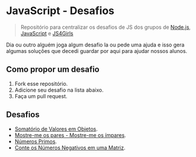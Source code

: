 # JavaScript - Desafios

> Repositório para centralizar os desafios de JS dos grupos de [Node.js](https://t.me/NodejsBR), [JavaScript](https://t.me/javascriptbrasil) e [JS4Girls](https://t.me/joinchat/AAAAAAv6M1fbEYWkmYFbSg)

Dia ou outro alguém joga algum desafio la ou pede uma ajuda e isso gera algumas soluções que decedi guardar por 
aqui para ajudar nossos alunos.

## Como propor um desafio

1. Fork esse repositório.
2. Adicione seu desafio na lista abaixo.
3. Faça um pull request.


## Desafios

- [Somatório de Valores em Objetos](https://gist.github.com/anabastos/fbdfef7fcc64105e76e5e26218ebf7e6).
- [Mostre-me os pares - Mostre-me os ímpares](https://gist.github.com/yesroh/720cda408bbc899fc6c69bfddfbe6505).
- [Números Primos](https://gist.github.com/Woodsphreaker/e81e068caee110e821c4c9b375a76ddd).
- [Conte os Números Negativos em uma Matriz](https://gist.github.com/yesroh/560fe5e74638292199c7c3cd05716be8).


